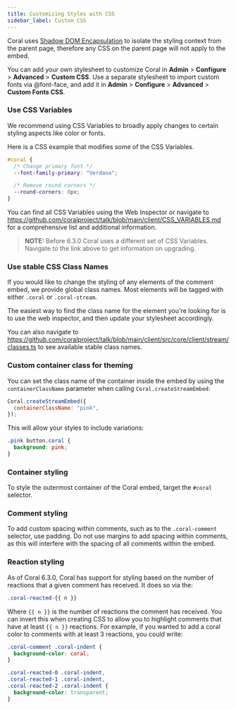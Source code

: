 ```yaml
---
title: Customizing Styles with CSS
sidebar_label: Custom CSS
---
```


Coral uses [Shadow DOM Encapsulation](https://developer.mozilla.org/en-US/docs/Web/Web_Components/Using_shadow_DOM) to isolate the styling context from the parent page, therefore any CSS on the parent page will not apply to the embed.

You can add your own stylesheet to customize Coral in **Admin** > **Configure** > **Advanced** > **Custom CSS**. Use a separate stylesheet to import custom fonts via @font-face, and add it in **Admin** > **Configure** > **Advanced** > **Custom Fonts CSS**.

### Use CSS Variables

We recommend using CSS Variables to broadly apply changes to certain styling aspects like color or fonts.

Here is a CSS example that modifies some of the CSS Variables.

```css
#coral {
  /* Change primary font */
  --font-family-primary: "Verdana";

  /* Remove round corners */
  --round-corners: 0px;
}
```

You can find all CSS Variables using the Web Inspector or navigate to https://github.com/coralproject/talk/blob/main/client/CSS_VARIABLES.md for a comprehensive list and additional information.

> **NOTE:** Before 6.3.0 Coral uses a different set of CSS Variables. Navigate to the link above to get information on upgrading.

### Use stable CSS Class Names

If you would like to change the styling of any elements of the comment embed, we provide global class names. Most elements will be tagged with either `.coral` or `.coral-stream`.

The easiest way to find the class name for the element you're looking for is to use the web inspector, and then update your stylesheet accordingly.

You can also navigate to https://github.com/coralproject/talk/blob/main/client/src/core/client/stream/classes.ts to see available stable class names.

### Custom container class for theming

You can set the class name of the container inside the embed by using the `containerClassName` parameter when calling `Coral.createStreamEmbed`:

```js
Coral.createStreamEmbed({
  containerClassName: "pink",
});
```

This will allow your styles to include variations:

```css
.pink button.coral {
  background: pink;
}
```

### Container styling

To style the outermost container of the Coral embed, target the `#coral` selector.

### Comment styling

To add custom spacing within comments, such as to the `.coral-comment` selector, use padding. Do not use margins to add spacing within comments, as this will interfere with the spacing of all comments within the embed.

### Reaction styling

As of Coral 6.3.0, Coral has support for styling based on the number of
reactions that a given comment has received. It does so via the:

```css
.coral-reacted-{{ n }}
```

Where `{{ n }}` is the number of reactions the comment has received. You can
invert this when creating CSS to allow you to highlight comments that have at
least `{{ n }}` reactions. For example, if you wanted to add a coral color to
comments with at least 3 reactions, you could write:

```css
.coral-comment .coral-indent {
  background-color: coral;
}

.coral-reacted-0 .coral-indent,
.coral-reacted-1 .coral-indent,
.coral-reacted-2 .coral-indent {
  background-color: transparent;
}
```
